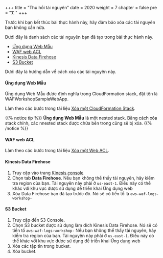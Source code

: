 +++
title = "Thu hồi tài nguyên"
date = 2020
weight = 7
chapter = false
pre = "<b>7. </b>"
+++

Trước khi bạn kết thúc bài thực hành này, hãy đảm bảo xóa các tài nguyên bạn không cần nữa.

Dưới đây là danh sách các tài nguyên bạn đã tạo trong bài thực hành này.

- [Ứng dụng Web Mẫu](#ứng-dụng-web-mẫu)
- [WAF web ACL](#waf-web-acl)
- [Kinesis Data Firehose](#kinesis-data-firehose)
- [S3 Bucket](#s3-bucket)

Dưới đây là hướng dẫn về cách xóa các tài nguyên này.

#### Ứng dụng Web Mẫu
Ứng dụng Web Mẫu được định nghĩa trong CloudFormation stack, đặt tên là WAFWorkshopSampleWebApp.

Làm theo các bước trong tài liệu [Xóa một CloudFormation Stack](https://docs.aws.amazon.com/AWSCloudFormation/latest/UserGuide/cfn-console-delete-stack.html).

{{% notice tip %}}
**Ứng dụng Web Mẫu** là một nested stack. Bằng cách xóa stack chính, các nnested stack được chứa bên trong cũng sẽ bị xóa.
{{% /notice %}}

#### WAF web ACL
Làm theo các bước trong tài liệu [Xóa một Web ACL](https://docs.aws.amazon.com/waf/latest/developerguide/web-acl-deleting.html).

#### Kinesis Data Firehose

1. Truy cập vào trang [Kinesis console](https://console.aws.amazon.com/firehose/home/dashboard/list)
2. Chọn tab **Data Firehose**. Nếu bạn không thể thấy tài nguyên, hãy kiểm tra region của bạn. Tài nguyên này phải ở ```us-east-1```. Điều này có thể khác với khu vực được sử dụng để triển khai Ứng dụng web
3. Xóa Data Firehose bạn đã tạo trước đó. Nó sẽ có tiền tố là ```aws-waf-logs-workshop-```

#### S3 Bucket

1. Truy cập đến S3 Console.
2. Chọn S3 bucket được sử dụng làm đích Kinesis Data Firehose. Nó sẽ có tiền tố ```aws-waf-logs-workshop-``` Nếu bạn không thể thấy tài nguyên, hãy kiểm tra region của bạn. Tài nguyên này phải ở ```us-east-1```. Điều này có thể khác với khu vực được sử dụng để triển khai Ứng dụng web
3. Xóa các tập tin trong bucket.
4. Xóa bucket.

